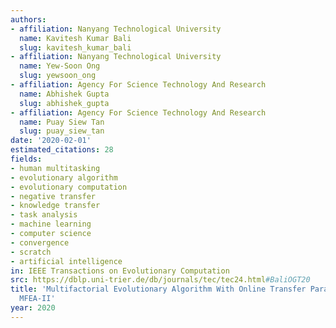 ```yaml
---
authors:
- affiliation: Nanyang Technological University
  name: Kavitesh Kumar Bali
  slug: kavitesh_kumar_bali
- affiliation: Nanyang Technological University
  name: Yew-Soon Ong
  slug: yewsoon_ong
- affiliation: Agency For Science Technology And Research
  name: Abhishek Gupta
  slug: abhishek_gupta
- affiliation: Agency For Science Technology And Research
  name: Puay Siew Tan
  slug: puay_siew_tan
date: '2020-02-01'
estimated_citations: 28
fields:
- human multitasking
- evolutionary algorithm
- evolutionary computation
- negative transfer
- knowledge transfer
- task analysis
- machine learning
- computer science
- convergence
- scratch
- artificial intelligence
in: IEEE Transactions on Evolutionary Computation
src: https://dblp.uni-trier.de/db/journals/tec/tec24.html#BaliOGT20
title: 'Multifactorial Evolutionary Algorithm With Online Transfer Parameter Estimation:
  MFEA-II'
year: 2020
---
```


